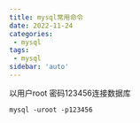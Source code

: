 ```yaml
---
title: mysql常用命令
date: 2022-11-24
categories:
 - mysql
tags:
 - mysql
sidebar: 'auto'
---
```

以用户root 密码123456连接数据库

```
mysql -uroot -p123456
```
